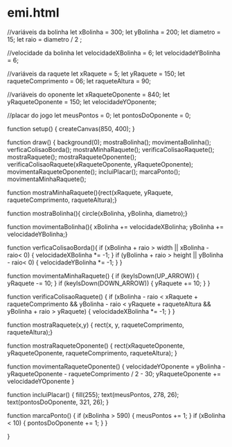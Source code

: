 # emi.html
//variáveis da bolinha
let xBolinha = 300;
let yBolinha = 200;
let diametro = 15;
let raio = diametro / 2 ;

//velocidade da bolinha
let velocidadeXBolinha = 6;
let velocidadeYBolinha = 6;

//variáveis da raquete
let xRaquete = 5;
let yRaquete = 150;
let raqueteComprimento = 06;
let raqueteAltura = 90;

//variáveis do oponente
let xRaqueteOponente = 840;
let yRaqueteOponente = 150;
let velocidadeYOponente;

//placar do jogo
let meusPontos = 0;
let pontosDoOponente = 0;


function setup() {
  createCanvas(850, 400);
}

function draw() {
    background(0);
    mostraBolinha();
    movimentaBolinha();
    verficaColisaoBorda();
    mostraMinhaRaquete();
    verificaColisaoRaquete();
    mostraRaquete();
    mostraRaqueteOponente();
    verificaColisaoRaquete(xRaqueteOponente, yRaqueteOponente);
    movimentaRaqueteOponente();
    incluiPlacar();
    marcaPonto();
    movimentaMinhaRaquete();


  
   function mostraMinhaRaquete(){rect(xRaquete, yRaquete, raqueteComprimento, raqueteAltura);}
    
  function mostraBolinha(){ circle(xBolinha, yBolinha, diametro);}
  
  function movimentaBolinha(){ xBolinha += velocidadeXBolinha;
    yBolinha += velocidadeYBolinha;}
  
  function verficaColisaoBorda(){ if (xBolinha + raio > width || xBolinha - raio< 0) {
        velocidadeXBolinha *= -1;
    }
    if (yBolinha + raio > height || yBolinha - raio< 0) {
        velocidadeYBolinha *= -1;
    } }
  
 function movimentaMinhaRaquete() {
    if (keyIsDown(UP_ARROW)) {
        yRaquete -= 10;
    }
    if (keyIsDown(DOWN_ARROW)) {
        yRaquete += 10;
    }
}

 function verificaColisaoRaquete() {
    if (xBolinha - raio < xRaquete + raqueteComprimento
        && yBolinha - raio < yRaquete + raqueteAltura
        && yBolinha + raio > yRaquete) {
        velocidadeXBolinha *= -1;
    }
}
 
  function mostraRaquete(x,y) {
  rect(x, y, raqueteComprimento, raqueteAltura);}
  
  function mostraRaqueteOponente() {
    rect(xRaqueteOponente, yRaqueteOponente, raqueteComprimento, raqueteAltura);
}


  function movimentaRaqueteOponente() {
    velocidadeYOponente = yBolinha - yRaqueteOponente - raqueteComprimento / 2 - 30;
    yRaqueteOponente += velocidadeYOponente
}

  function incluiPlacar() {
    fill(255);
    text(meusPontos, 278, 26);
    text(pontosDoOponente, 321, 26);
}

  function marcaPonto() {
    if (xBolinha > 590) {
        meusPontos += 1;
    }
    if (xBolinha < 10) {
        pontosDoOponente += 1;
    }
}

  
}
